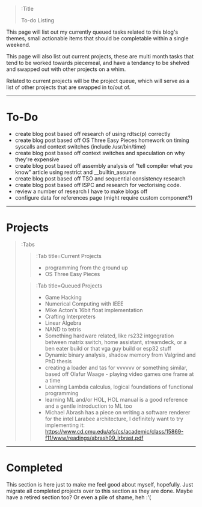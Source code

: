 > :Title
>
> To-do Listing

This page will list out my currently queued tasks related to this blog's themes, small actionable items that should be completable within a single weekend.

This page will also list out current projects, these are multi month tasks that tend to be worked towards piecemeal, and have a tendancy to be shelved and
swapped out with other projects on a whim.

Related to current projects will be the project queue, which will serve as a list of other projects that are swapped in to/out of.

---

# To-Do

- create blog post based off research of using rdtsc(p) correctly
- create blog post based off OS Three Easy Pieces homework on timing syscalls and context switches (include /usr/bin/time)
- create blog post based off context switches and speculation on why they're expensive
- create blog post based off assembly analysis of "tell compiler what you know" article using restrict and __builtin_assume
- create blog post based off TSO and sequential consistency research
- create blog post based off ISPC and research for vectorising code.
- review a number of research I have to make blogs off
- configure data for references page (might require custom component?)

___

# Projects

> :Tabs
> > :Tab title=Current Projects
> >
> > - programming from the ground up
> > - OS Three Easy Pieces
>
> > :Tab title=Queued Projects
> >
> > - Game Hacking
> > - Numerical Computing with IEEE
> > - Mike Acton's 16bit float implementation
> > - Crafting Interpreters
> > - Linear Algebra
> > - NAND to tetris
> > - Something hardware related, like rs232 intgegration between matrix switch, home assistant, streamdeck, or a ben eater build or that vga guy build or esp32 stuff
> > - Dynamic binary analysis, shadow memory from Valgrind and PhD thesis
> > - creating a loader and tas for vvvvvv or something similar, based off Olafur Waage - playing video games one frame at a time
> > - Learning Lambda calculus, logical foundations of functional programming
> > - learning ML and/or HOL, HOL manual is a good reference and a gentle introduction to ML too
> > - Michael Abrash has a piece on writing a software renderer for the intel Larabee architecture, I definitely want to try implementing it: https://www.cd.cmu.edu/afs/cs/academic/class/15869-f11/www/readings/abrash09_lrbrast.pdf
---

# Completed

This section is here just to make me feel good about myself, hopefully. Just migrate all completed projects over to this section as they are done.
Maybe have a retired section too? Or even a pile of shame, heh :'(
